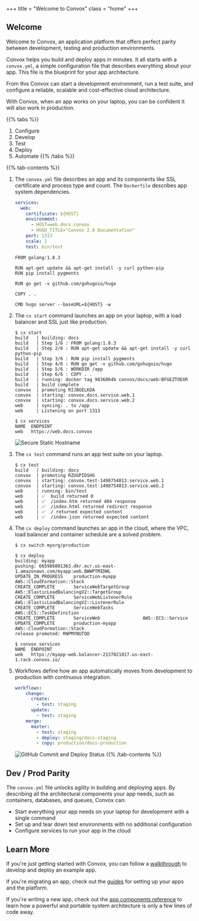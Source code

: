 +++
title = "Welcome to Convox"
class = "home"
+++

## Welcome

Welcome to Convox, an application platform that offers perfect parity between development, testing and production environments.

Convox helps you build and deploy apps in minutes. It all starts with a `convox.yml`, a simple configuration file that describes everything about your app. This file is the blueprint for your app architecture.

From this Convox can start a development environment, run a test suite, and configure a reliable, scalable and cost-effective cloud architecture.

With Convox, when an app works on your laptop, you can be confident it will also work in production.

{{% tabs %}}
1. Configure
2. Develop
3. Test
4. Deploy
5. Automate
{{% /tabs %}}

{{% tab-contents %}}
1. The `convox.yml` file describes an app and its components like SSL certificate and process type and count. The `Dockerfile` describes app system dependencies.

    ```yaml
    services:
      web:
        certificate: ${HOST}
        environment:
          - HOST=web.docs.convox
          - HUGO_TITLE="Convox 2.0 Documentation"
        port: 1313
        scale: 2
        test: bin/test
    ```

    ```Docker
    FROM golang:1.8.3

    RUN apt-get update && apt-get install -y curl python-pip
    RUN pip install pygments

    RUN go get -v github.com/gohugoio/hugo

    COPY . .

    CMD hugo server --baseURL=${HOST} -w
    ```

2. The `cx start` command launches an app on your laptop, with a load balancer and SSL just like production.

    ```console
    $ cx start
    build   | building: docs
    build   | Step 1/6 : FROM golang:1.8.3
    build   | Step 2/6 : RUN apt-get update && apt-get install -y curl python-pip
    build   | Step 3/6 : RUN pip install pygments
    build   | Step 4/6 : RUN go get -v github.com/gohugoio/hugo
    build   | Step 5/6 : WORKDIR /app
    build   | Step 6/6 : COPY . .
    build   | running: docker tag 9836064b convox/docs/web:BFGEZTOEXR
    build   | build complete
    convox  | promoting RIJBGELKDA
    convox  | starting: convox.docs.service.web.1
    convox  | starting: convox.docs.service.web.2
    web     | syncing: . to /app
    web     | Listening on port 1313

    $ cx services
    NAME  ENDPOINT
    web   https://web.docs.convox
    ```

    ![Secure Static Hostname](/images/chrome-secure.png "Secure Static Hostname")


3. The `cx test` command runs an app test suite on your laptop.

    ```console
    $ cx test
    build   | building: docs
    convox  | promoting RZUGPIDSHG
    convox  | starting: convox.test-1498754013.service.web.1
    convox  | starting: convox.test-1498754013.service.web.2
    web     | running: bin/test
    web     | ✅  build returned 0
    web     | ✅  /index.htm returned 404 response
    web     | ✅  /index.html returned redirect response
    web     | ✅  / returned expected content
    web     | ✅  /index.json returned expected content
    ```

4. The `cx deploy` command launches an app in the cloud, where the VPC, load balancer and container schedule are a solved problem.

    ```console
    $ cx switch myorg/production

    $ cx deploy
    building: myapp
    pushing: 665986001363.dkr.ecr.us-east-1.amazonaws.com/myapp:web.BWWPTMIDWL
    UPDATE_IN_PROGRESS    production-myapp          AWS::CloudFormation::Stack
    CREATE_COMPLETE       ServiceWebTargetGroup     AWS::ElasticLoadBalancingV2::TargetGroup
    CREATE_COMPLETE       ServiceWebListenerRule    AWS::ElasticLoadBalancingV2::ListenerRule
    CREATE_COMPLETE       ServiceWebTasks           AWS::ECS::TaskDefinition
    CREATE_COMPLETE       ServiceWeb                AWS::ECS::Service
    UPDATE_COMPLETE       production-myapp          AWS::CloudFormation::Stack
    release promoted: RNPMYNUTQO

    $ convox services
    NAME  ENDPOINT
    web   https://myapp-web.balancer-2137821817.us-east-1.rack.convox.io/
    ```

5. Workflows define how an app automatically moves from development to production with continuous integration.

    ```yaml
    workflows:
        change:
          create:
            - test: staging
          update:
            - test: staging
        merge:
          master:
            - test: staging
            - deploy: staging/docs-staging
            - copy: production/docs-production
    ```

    ![GitHub Commit and Deploy Status](/images/github-status.png "GitHub Commit and Deploy Status")
{{% /tab-contents %}}

## Dev / Prod Parity

The `convox.yml` file unlocks agility in building and deploying apps. By describing all the architectural components your app needs, such as containers, databases, and queues, Convox can:

* Start everything your app needs on your laptop for development with a single command
* Set up and tear down test environments with no additional configuration
* Configure services to run your app in the cloud

## Learn More

If you're just getting started with Convox, you can follow a [walkthrough](/walkthroughs/) to develop and deploy an example app.

If you're migrating an app, check out the [guides](/guides/) for setting up your apps and the platform.

If you're writing a new app, check out the [app components reference](/reference/components/) to learn how a powerful and portable system architecture is only a few lines of code away.